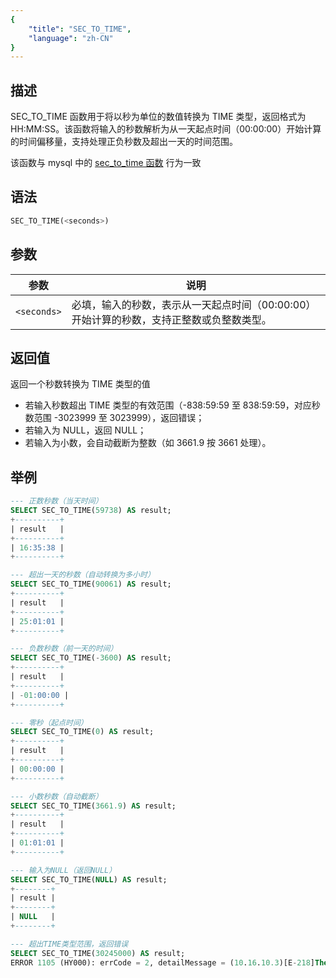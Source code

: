 ```yaml
---
{
    "title": "SEC_TO_TIME",
    "language": "zh-CN"
}
---
```


## 描述
SEC_TO_TIME 函数用于将以秒为单位的数值转换为 TIME 类型，返回格式为 HH:MM:SS。该函数将输入的秒数解析为从一天起点时间（00:00:00）开始计算的时间偏移量，支持处理正负秒数及超出一天的时间范围。

该函数与 mysql 中的 [sec_to_time 函数](https://dev.mysql.com/doc/refman/8.4/en/date-and-time-functions.html#function_sec-to-time) 行为一致

## 语法

```sql
SEC_TO_TIME(<seconds>)
```

## 参数

| 参数            | 说明                                                |
|---------------|---------------------------------------------------|
| `<seconds>` | 必填，输入的秒数，表示从一天起点时间（00:00:00）开始计算的秒数，支持正整数或负整数类型。 |

## 返回值
返回一个秒数转换为 TIME 类型的值
- 若输入秒数超出 TIME 类型的有效范围（-838:59:59 至 838:59:59，对应秒数范围 -3023999 至 3023999），返回错误；
- 若输入为 NULL，返回 NULL；
- 若输入为小数，会自动截断为整数（如 3661.9 按 3661 处理）。

## 举例
```sql
--- 正数秒数（当天时间）
SELECT SEC_TO_TIME(59738) AS result;
+----------+
| result   |
+----------+
| 16:35:38 |
+----------+

--- 超出一天的秒数（自动转换为多小时）
SELECT SEC_TO_TIME(90061) AS result;
+----------+
| result   |
+----------+
| 25:01:01 |
+----------+

--- 负数秒数（前一天的时间）
SELECT SEC_TO_TIME(-3600) AS result;
+----------+
| result   |
+----------+
| -01:00:00 |
+----------+

--- 零秒（起点时间）
SELECT SEC_TO_TIME(0) AS result;
+----------+
| result   |
+----------+
| 00:00:00 |
+----------+

--- 小数秒数（自动截断）
SELECT SEC_TO_TIME(3661.9) AS result;
+----------+
| result   |
+----------+
| 01:01:01 |
+----------+

--- 输入为NULL（返回NULL）
SELECT SEC_TO_TIME(NULL) AS result;
+--------+
| result |
+--------+
| NULL   |
+--------+

--- 超出TIME类型范围，返回错误
SELECT SEC_TO_TIME(30245000) AS result;
ERROR 1105 (HY000): errCode = 2, detailMessage = (10.16.10.3)[E-218]The function SEC_TO_TIME Argument value 30245000 is out of Time range
```